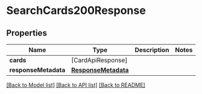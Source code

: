 # SearchCards200Response

## Properties
Name | Type | Description | Notes
------------ | ------------- | ------------- | -------------
**cards** | [CardApiResponse] |  | 
**responseMetadata** | [**ResponseMetadata**](ResponseMetadata.md) |  | 

[[Back to Model list]](../README.md#documentation-for-models) [[Back to API list]](../README.md#documentation-for-api-endpoints) [[Back to README]](../README.md)


